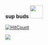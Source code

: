 ### sup buds <img src="https://i.imgur.com/R6NCsOM.gif" width="40"/>
[![HitCount](http://hits.dwyl.com/juniormince/juniormince.svg)](http://hits.dwyl.com/juniormince/juniormince)

<img src="https://media.giphy.com/media/3ZA1S5ZYwSRzy/giphy.gif"/>

<!--
**juniormince/juniormince** is a ✨ _special_ ✨ repository because its `README.md` (this file) appears on your GitHub profile.

Here are some ideas to get you started:

- 🔭 I’m currently working on ...
- 🌱 I’m currently learning kubectl :cuttlefish:
- 👯 I’m looking to collaborate on ...
- 🤔 I’m looking for help with ...
- 💬 Ask me about ...
- 📫 How to reach me: ...
- 😄 Pronouns: she/her
- 🐶 Fun fact: i can almost do a pull up
-->
